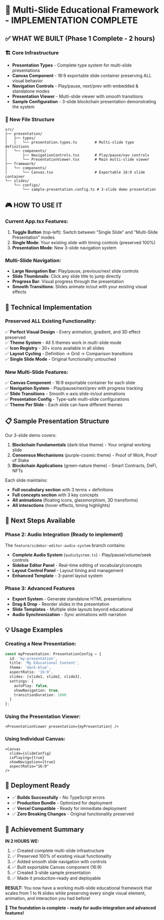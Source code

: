 # 🎯 Multi-Slide Educational Framework - IMPLEMENTATION COMPLETE

## ✅ **WHAT WE BUILT (Phase 1 Complete - 2 hours)**

### **🏗️ Core Infrastructure**
- **Presentation Types** - Complete type system for multi-slide presentations
- **Canvas Component** - 16:9 exportable slide container preserving ALL visual behavior
- **Navigation Controls** - Play/pause, next/prev with embedded & standalone modes  
- **Presentation Viewer** - Multi-slide viewer with smooth transitions
- **Sample Configuration** - 3-slide blockchain presentation demonstrating the system

### **📁 New File Structure**
```
src/
├── presentation/
│   ├── types/
│   │   └── presentation.types.ts        # Multi-slide type definitions
│   └── components/
│       ├── NavigationControls.tsx       # Play/pause/nav controls
│       └── PresentationViewer.tsx       # Main multi-slide viewer
├── framework/
│   └── components/
│       └── Canvas.tsx                   # Exportable 16:9 slide container
└── slides/
    └── configs/
        └── sample-presentation.config.ts # 3-slide demo presentation
```

## 🎮 **HOW TO USE IT**

### **Current App.tsx Features:**
1. **Toggle Button** (top-left): Switch between "Single Slide" and "Multi-Slide Presentation" modes
2. **Single Mode**: Your existing slide with timing controls (preserved 100%)
3. **Presentation Mode**: New 3-slide navigation system

### **Multi-Slide Navigation:**
- **Large Navigation Bar**: Play/pause, previous/next slide controls
- **Slide Thumbnails**: Click any slide title to jump directly
- **Progress Bar**: Visual progress through the presentation
- **Smooth Transitions**: Slides animate in/out with your existing visual effects

## 🔧 **Technical Implementation**

### **Preserved ALL Existing Functionality:**
✅ **Perfect Visual Design** - Every animation, gradient, and 3D effect preserved  
✅ **Theme System** - All 5 themes work in multi-slide mode  
✅ **Icon Registry** - 30+ icons available in all slides  
✅ **Layout Cycling** - Definition → Grid → Comparison transitions  
✅ **Single Slide Mode** - Original functionality untouched  

### **New Multi-Slide Features:**
✅ **Canvas Component** - 16:9 exportable container for each slide  
✅ **Navigation System** - Play/pause/next/prev with progress tracking  
✅ **Slide Transitions** - Smooth x-axis slide-in/out animations  
✅ **Presentation Config** - Type-safe multi-slide configurations  
✅ **Theme Per Slide** - Each slide can have different themes  

## 📋 **Sample Presentation Structure**

Our 3-slide demo covers:
1. **Blockchain Fundamentals** (dark-blue theme) - Your original working slide
2. **Consensus Mechanisms** (purple-cosmic theme) - Proof of Work, Proof of Stake
3. **Blockchain Applications** (green-nature theme) - Smart Contracts, DeFi, NFTs

Each slide maintains:
- **Full vocabulary section** with 3 terms + definitions
- **Full concepts section** with 3 key concepts  
- **All animations** (floating icons, glassmorphism, 3D transforms)
- **All interactions** (hover effects, timing highlights)

## 🚀 **Next Steps Available**

### **Phase 2: Audio Integration (Ready to implement)**
The `feature/sidebar-editor-audio-system` branch contains:
- **Complete Audio System** (`audioSystem.ts`) - Play/pause/volume/seek controls
- **Sidebar Editor Panel** - Real-time editing of vocabulary/concepts
- **Layout Control Panel** - Layout timing and management  
- **Enhanced Template** - 3-panel layout system

### **Phase 3: Advanced Features**
- **Export System** - Generate standalone HTML presentations
- **Drag & Drop** - Reorder slides in the presentation
- **Slide Templates** - Multiple slide layouts beyond educational
- **Audio Synchronization** - Sync animations with narration

## 💡 **Usage Examples**

### **Creating a New Presentation:**
```typescript
const myPresentation: PresentationConfig = {
  id: 'my-presentation',
  title: 'My Educational Content',
  theme: 'dark-blue',
  aspectRatio: '16:9',
  slides: [slide1, slide2, slide3],
  settings: {
    autoPlay: false,
    showNavigation: true,
    transitionDuration: 1000
  }
};
```

### **Using the Presentation Viewer:**
```tsx
<PresentationViewer presentation={myPresentation} />
```

### **Using Individual Canvas:**
```tsx
<Canvas 
  slide={slideConfig}
  isPlaying={true}
  showNavigation={true}
  aspectRatio="16:9"
/>
```

## 🎯 **Deployment Ready**

- ✅ **Builds Successfully** - No TypeScript errors
- ✅ **Production Bundle** - Optimized for deployment  
- ✅ **Vercel Compatible** - Ready for immediate deployment
- ✅ **Zero Breaking Changes** - Original functionality preserved

## 🎊 **Achievement Summary**

**IN 2 HOURS WE:**
1. ✅ Created complete multi-slide infrastructure
2. ✅ Preserved 100% of existing visual functionality  
3. ✅ Added smooth slide navigation with controls
4. ✅ Built exportable Canvas component (16:9)
5. ✅ Created 3-slide sample presentation
6. ✅ Made it production-ready and deployable

**RESULT:** You now have a working multi-slide educational framework that scales from 1 to N slides while preserving every single visual element, animation, and interaction you had before!

🚀 **The foundation is complete - ready for audio integration and advanced features!**